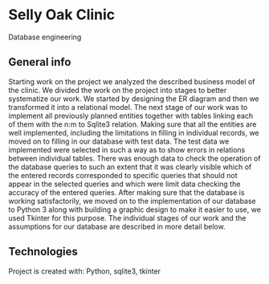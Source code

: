 # Selly Oak Clinic
Database engineering
## General info
Starting work on the project we analyzed the described business model of the clinic. We divided the work on the project into stages to better systematize our work. We started by designing the ER diagram and then we transformed it into a relational model. The next stage of our work was to implement all previously planned entities together with tables linking each of them with the n:m to Sqlite3 relation. Making sure that all the entities are well implemented, including the limitations in filling in individual records, we moved on to filling in our database with test data. The test data we implemented were selected in such a way as to show errors in relations between individual tables. There was enough data to check the operation of the database queries to such an extent that it was clearly visible which of the entered records corresponded to specific queries that should not appear in the selected queries and which were limit data checking the accuracy of the entered queries. After making sure that the database is working satisfactorily, we moved on to the implementation of our database to Python 3 along with building a graphic design to make it easier to use, we used Tkinter for this purpose. The individual stages of our work and the assumptions for our database are described in more detail below.

## Technologies 
Project is created with:
Python, sqlite3, tkinter
